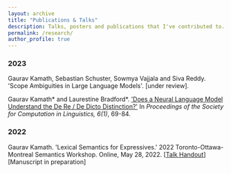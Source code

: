 ```yaml
---
layout: archive
title: "Publications & Talks"
description: Talks, posters and publications that I've contributed to.
permalink: /research/
author_profile: true
---
```


### 2023
Gaurav Kamath, Sebastian Schuster, Sowmya Vajjala and Siva Reddy. 'Scope Ambiguities in Large Language Models'. [under review].

Gaurav Kamath* and Laurestine Bradford*. <a href="https://scholarworks.umass.edu/cgi/viewcontent.cgi?article=1274&context=scil">'Does a Neural Language Model Understand the De Re / De Dicto Distinction?'</a> In <i>Proceedings of the Society for Computation in Linguistics, 6(1)</i>, 69-84.

### 2022
Gaurav Kamath. 'Lexical Semantics for Expressives.' 2022 Toronto-Ottawa-Montreal Semantics Workshop. Online, May 28, 2022. [<a href="http://grvkamath.github.io/files/TOM_14_Handout.pdf">Talk Handout</a>] [Manuscript in preparation]